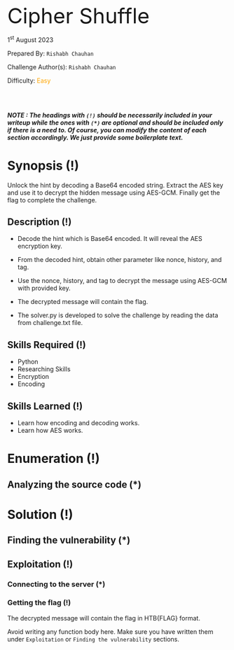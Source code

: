<font size='10'>Cipher Shuffle</font>

1<sup>st</sup> August 2023

Prepared By: `Rishabh Chauhan`

Challenge Author(s): `Rishabh Chauhan`

Difficulty: <font color='orange'>Easy</font>

<br><br>

***NOTE : The headings with `(!)` should be necessarily included in your writeup while the ones with `(*)` are optional and should be included only if there is a need to. Of course, you can modify the content of each section accordingly. We just provide some boilerplate text.***

# Synopsis (!)

Unlock the hint by decoding a Base64 encoded string. Extract the AES key and use it to decrypt the hidden message using AES-GCM. Finally get the flag to complete the challenge.

## Description (!)

- Decode the hint which is Base64 encoded. It will reveal the AES encryption key.
- From the decoded hint, obtain other parameter like nonce, history, and tag.
- Use the nonce, history, and tag to decrypt the message using AES-GCM with provided key.
- The decrypted message will contain the flag.

- The solver.py is developed to solve the challenge by reading the data from challenge.txt file.

## Skills Required (!)

- Python
- Researching Skills
- Encryption
- Encoding

## Skills Learned (!)

- Learn how encoding and decoding works.
- Learn how AES works.

# Enumeration (!)

## Analyzing the source code (*)


# Solution (!)

## Finding the vulnerability (*)


## Exploitation (!)

### Connecting to the server (*)

### Getting the flag (!)

The decrypted message will contain the flag in HTB{FLAG} format.

Avoid writing any function body here. Make sure you have written them under `Exploitation` or `Finding the vulnerability` sections.
